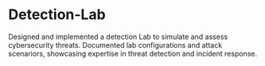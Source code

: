 # Detection-Lab
Designed and implemented a detection Lab to simulate and assess cybersecurity threats. Documented lab configurations and attack scenariors, showcasing expertise in threat detection and incident response. 
